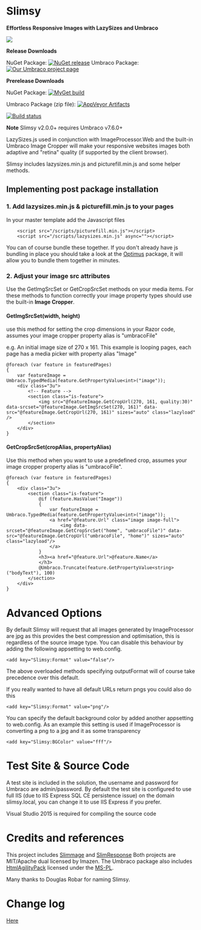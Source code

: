 Slimsy
============
**Effortless Responsive Images with LazySizes and Umbraco**

![](Slimsy.png)

__Release Downloads__ 

NuGet Package: [![NuGet release](https://img.shields.io/nuget/v/Our.Umbraco.Slimsy.svg)](https://www.nuget.org/packages/Our.Umbraco.Slimsy/)
Umbraco Package: [![Our Umbraco project page](https://img.shields.io/badge/our-umbraco-orange.svg)](https://our.umbraco.org/projects/website-utilities/slimsy) 

__Prerelease Downloads__ 

NuGet Package: [![MyGet build](https://img.shields.io/myget/slimsy-v2/vpre/Our.Umbraco.Slimsy.svg)](https://www.myget.org/gallery/slimsy)

Umbraco Package (zip file): [![AppVeyor Artifacts](https://img.shields.io/badge/appveyor-umbraco-orange.svg)](https://ci.appveyor.com/project/JeavonLeopold/slimsy/build/artifacts) 

[![Build status](https://ci.appveyor.com/api/projects/status/a7rxrfkxc5dx8cuo?svg=true)](https://ci.appveyor.com/project/JeavonLeopold/slimsy)

**Note** Slimsy v2.0.0+ requires Umbraco v7.6.0+

LazySizes.js used in conjunction with ImageProcessor.Web and the built-in Umbraco Image Cropper will make your responsive websites images both adaptive and "retina" quality (if supported by the client browser).

Slimsy includes lazysizes.min.js and picturefill.min.js and some helper methods.


## Implementing post package installation

### 1. Add lazysizes.min.js & picturefill.min.js to your pages

In your master template add the  Javascript files

```
    <script src="/scripts/picturefill.min.js"></script>
    <script src="/scripts/lazysizes.min.js" async=""></script>
```

You can of course bundle these together. If you don't already have js bundling in place you should take a look at the [Optimus](http://our.umbraco.org/projects/developer-tools/optimus) package, it will allow you to bundle them together in minutes.

### 2. Adjust your image src attributes

Use the GetImgSrcSet or GetCropSrcSet methods on your media items. For these methods to function correctly your image property types should use the built-in **Image Cropper**.

#### GetImgSrcSet(width, height)
use this method for setting the crop dimensions in your Razor code, assumes your image cropper property alias is "umbracoFile"

e.g. An initial image size of 270 x 161. This example is looping pages, each page has a media picker with property alias "Image"

    @foreach (var feature in featuredPages)
    {
        var featureImage = Umbraco.TypedMedia(feature.GetPropertyValue<int>("image"));
        <div class="3u">
            <!-- Feature -->
            <section class="is-feature">
                <img src="@featureImage.GetCropUrl(270, 161, quality:30)" data-srcset="@featureImage.GetImgSrcSet(270, 161)" data-src="@featureImage.GetCropUrl(270, 161)" sizes="auto" class="lazyload" />
            </section>
        </div>
    }

#### GetCropSrcSet(cropAlias, propertyAlias)

Use this method when you want to use a predefined crop, assumes your image cropper property alias is "umbracoFile".

    @foreach (var feature in featuredPages)
    {
        <div class="3u">
            <section class="is-feature">
                @if (feature.HasValue("Image"))
                {
                    var featureImage = Umbraco.TypedMedia(feature.GetPropertyValue<int>("image"));
                    <a href="@feature.Url" class="image image-full">
                        <img data-srcset="@featureImage.GetCropSrcSet("home", "umbracoFile")" data-src="@featureImage.GetCropUrl("umbracoFile", "home")" sizes="auto" class="lazyload"/>
                    </a>
                }
                <h3><a href="@feature.Url">@feature.Name</a>
                </h3>
                @Umbraco.Truncate(feature.GetPropertyValue<string>("bodyText"), 100)
            </section>
        </div>
    }

# Advanced Options

By default Slimsy will request that all images generated by ImageProcessor are jpg as this provides the best compression and optimisation, this is regardless of the source image type. You can disable this behaviour by adding the following appsetting to web.config.

    <add key="Slimsy:Format" value="false"/>

The above overloaded methods specifying outputFormat will of course take precedence over this default.

If you really wanted to have all default URLs return pngs you could also do this

    <add key="Slimsy:Format" value="png"/>

You can specify the default background color by added another appsetting to web.config. As an example this setting is used if ImageProcessor is converting a png to a jpg and it as some transparency

	<add key="Slimsy:BGColor" value="fff"/>

# Test Site & Source Code

A test site is included in the solution, the username and password for Umbraco are admin/password.
By default the test site is configured to use full IIS (due to IIS Express SQL CE persistence issue) on the domain slimsy.local, you can change it to use IIS Express if you prefer.

Visual Studio 2015 is required for compiling the source code

# Credits and references

This project includes [Slimmage](https://github.com/imazen/slimmage) and [SlimResponse](https://github.com/imazen/slimresponse) Both projects are MIT/Apache dual licensed by Imazen. The Umbraco package also includes [HtmlAgilityPack](http://htmlagilitypack.codeplex.com/) licensed under the [MS-PL](http://opensource.org/licenses/MS-PL).

Many thanks to Douglas Robar for naming Slimsy.

# Change log

[Here](Changelog.md)
